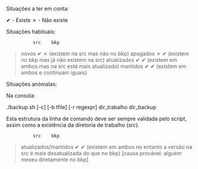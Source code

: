 Situações a ter em conta:

✔ - Existe
✗ - Não existe

Situações habituais:

              src    bkp
> novos        ✔      ✗    (existem na src mas não no bkp)
> apagados     ✗      ✔    (existem no bkp mas já não existem na src)
> atualizados  ✔      ✔    (existem em ambos mas na src está mais atualizado)
> mantidos     ✔      ✔    (existem em ambos e continuam iguais)

Situações anómalas:

Na consola:

./backup.sh [-c] [-b tfile] [-r regexpr] dir_trabalho dir_backup

Esta estrutura da linha de comando deve ser sempre validada pelo script, assim como a existência da diretoria de trabalho (src).

              src    bkp
> atualizados/mantidos     ✔      ✔    (existem em ambos no entanto a versão na src é mais desatualizada do que no bkp) [causa provável: alguém mexeu diretamente no bkp]
